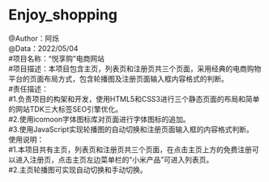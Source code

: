 # Enjoy_shopping  
@Author：阿烁  
@Data：2022/05/04  
#项目名称：“悦享购”电商网站  
#项目描述：本项目包含主页，列表页和注册页共三个页面，采用经典的电商购物平台的页面布局方式，包含轮播图及注册页面输入框内容格式的判断。  
#责任描述：  
#1.负责项目的构架和开发，使用HTML5和CSS3进行三个静态页面的布局和简单的网站TDK三大标签SEO引擎优化。   
#2.使用icomoon字体图标库对页面进行字体图标的追加。    
#3.使用JavaScript实现轮播图的自动切换和注册页面输入框的内容格式判断。    
使用说明：  
#1.本项目共有主页，列表页和注册页共三个页面，在点击主页上方的免费注册可以进入注册页，点击主页左边菜单栏的“小米产品”可进入列表页。  
#2.主页轮播图可实现自动切换和手动切换。  
